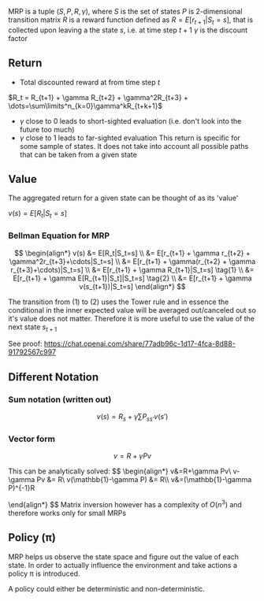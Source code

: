 MRP is a tuple $(S, P, R, \gamma)$, where
$S$ is the set of states
$P$ is 2-dimensional transition matrix
$R$ is a reward function defined as $R=E[r_{t+1}|S_t=s]$, that is collected upon leaving a the state $s$, i.e. at time step $t+1$
$\gamma$ is the discount factor
## Return
- Total discounted reward at from time step $t$

$R_t = R_{t+1} + \gamma R_{t+2} + \gamma^2R_{t+3} + \dots=\sum\limits^n_{k=0}\gamma^kR_{t+k+1}$
- $\gamma$ close to 0 leads to short-sighted evaluation (i.e. don't look into the future too much)
- $\gamma$ close to 1 leads to far-sighted evaluation
This return is specific for some sample of states. It does not take into account all possible paths that can be taken from a given state

## Value
The aggregated return for a given state can be thought of as its 'value'

$v(s)=E[R_t|S_t=s]$

### Bellman Equation for MRP
$$
\begin{align*}
v(s) &= E[R_t|S_t=s] \\
&= E[r_{t+1} + \gamma r_{t+2} + \gamma^2r_{t+3}+\cdots|S_t=s] \\
&= E[r_{t+1} + \gamma(r_{t+2} + \gamma r_{t+3}+\cdots)|S_t=s] \\
&= E[r_{t+1} + \gamma R_{t+1}|S_t=s]  \tag{1} \\
&= E[r_{t+1} + \gamma E[R_{t+1}|S_t]|S_t=s]  \tag{2} \\
&= E[r_{t+1} + \gamma v(s_{t+1})|S_t=s]
\end{align*}
$$

The transition from (1) to (2) uses the Tower rule and in essence the conditional in the inner expected value will be averaged out/canceled out so it's value does not matter. Therefore it is more useful to use the value of the next state $s_{t+1}$ 

See proof: https://chat.openai.com/share/77adb96c-1d17-4fca-8d88-91792567c997

## Different Notation 

### Sum notation (written out)
$$
v(s)=R_s+\gamma\sum\limits P_{ss'}v(s')
$$
### Vector form
$$
v=R+\gamma Pv
$$

This can be analytically solved:
$$
\begin{align*}
v&=R+\gamma Pv\\
v-\gamma Pv &= R\\
v(\mathbb{1}-\gamma P) &= R\\\\
v&=(\mathbb{1}-\gamma P)^{-1}R

\end{align*}
$$
Matrix inversion however has a complexity of $O(n^3)$ and therefore works only for small MRPs

## Policy (π)
MRP helps us observe the state space and figure out the value of each state.
In order to actually influence the environment and take actions a policy π is introduced.

A policy could either be deterministic and non-deterministic.
